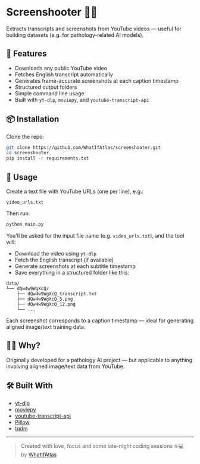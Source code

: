 
# Screenshooter 🎥📸

Extracts transcripts and screenshots from YouTube videos — useful for building datasets (e.g. for pathology-related AI models).

## 🔧 Features

- Downloads any public YouTube video
- Fetches English transcript automatically
- Generates frame-accurate screenshots at each caption timestamp
- Structured output folders
- Simple command line usage
- Built with `yt-dlp`, `moviepy`, and `youtube-transcript-api`

## 📦 Installation

Clone the repo:

```bash
git clone https://github.com/WhatIfAtlas/screenshooter.git
cd screenshooter
pip install -r requirements.txt
```

## 🚀 Usage

Create a text file with YouTube URLs (one per line), e.g.:

```
video_urls.txt
```

Then run:

```bash
python main.py
```

You'll be asked for the input file name (e.g. `video_urls.txt`), and the tool will:

- Download the video using `yt-dlp`
- Fetch the English transcript (if available)
- Generate screenshots at each subtitle timestamp
- Save everything in a structured folder like this:

```
data/
└── dQw4w9WgXcQ/
    ├── dQw4w9WgXcQ_transcript.txt
    ├── dQw4w9WgXcQ_5.png
    ├── dQw4w9WgXcQ_12.png
    └── ...
```

Each screenshot corresponds to a caption timestamp — ideal for generating aligned image/text training data.

## 🙋‍♂️ Why?

Originally developed for a pathology AI project — but applicable to anything involving aligned image/text data from YouTube.

## 🛠️ Built With

- [yt-dlp](https://github.com/yt-dlp/yt-dlp)
- [moviepy](https://github.com/Zulko/moviepy)
- [youtube-transcript-api](https://github.com/jdepoix/youtube-transcript-api)
- [Pillow](https://python-pillow.org/)
- [tqdm](https://github.com/tqdm/tqdm)

---

> Created with love, focus and some late-night coding sessions ☕💻  
> by [WhatIfAtlas](https://github.com/WhatIfAtlas)
